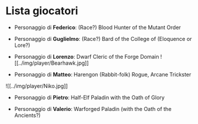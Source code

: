 # Lista giocatori
* Personaggio di **Federico**: (Race?) Blood Hunter of the Mutant Order

* Personaggio di **Guglielmo**: (Race?) Bard of the College of (Eloquence or Lore?)

* Personaggio di **Lorenzo**: Dwarf Cleric of the Forge Domain
![[../img/player/Bearhawk.jpg]]
* Personaggio di **Matteo**: Harengon (Rabbit-folk) Rogue, Arcane Trickster

![[../img/player/Niko.jpg]]

* Personaggio di **Pietro**: Half-Elf Paladin with the Oath of Glory

* Personaggio di **Valerio**: Warforged Paladin (with the Oath of the Ancients?)
